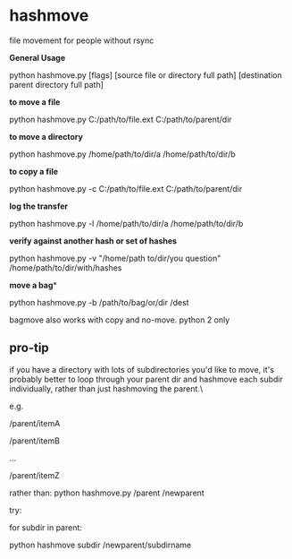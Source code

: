 # hashmove
file movement for people without rsync

**General Usage**

python hashmove.py [flags] [source file or directory full path] [destination parent directory full path]

**to move a file**

python hashmove.py C:/path/to/file.ext C:/path/to/parent/dir

**to move a directory**

python hashmove.py /home/path/to/dir/a /home/path/to/dir/b

**to copy a file**

python hashmove.py -c C:/path/to/file.ext C:/path/to/parent/dir

**log the transfer**

python hashmove.py -l /home/path/to/dir/a /home/path/to/dir/b

**verify against another hash or set of hashes**

python hashmove.py -v "/home/path to/dir/you question" /home/path/to/dir/with/hashes

**move a bag***

python hashmove.py -b /path/to/bag/or/dir /dest

bagmove also works with copy and no-move. python 2 only

## pro-tip

if you have a directory with lots of subdirectories you'd like to move, it's probably better to loop through your parent dir and hashmove each subdir individually, rather than just hashmoving the parent.\

e.g.

/parent/itemA

/parent/itemB

...

/parent/itemZ

rather than: python hashmove.py /parent /newparent

try:

for subdir in parent:

python hashmove subdir /newparent/subdirname
